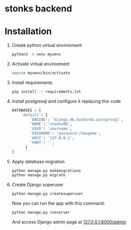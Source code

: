 # stonks backend

Installation
============

1. Create python virtual environment
    ```bash
    python3 -m venv myvenv
    ```

2. Activate virtual environment
    ```bash
	source myvenv/bin/activate
    ```

3. Install requirements
    ```bash
    pip install -r requirements.txt 
    ```

4. Install postgresql and configure it replacing this code 
    ```python
    DATABASES = {
        'default': {
            'ENGINE': 'django.db.backends.postgresql',
            'NAME': 'stonksDB',
            'USER': 'username',
            'PASSWORD': 'password-changeme',
            'HOST': '127.0.0.1',
            'PORT': '',
          }
    }
    ```

5. Apply database migration
    ```bash
    python manage.py makemigrations
    python manage.py migrate
    ```

5. Create Django superuser
    ```bash
    python manage.py createsuperuser
    ```

    Now you can run the app with this command:
    ```bash
    python manage.py runserver
    ```
    And access Django admin page at [127.0.0.1:8000/admin](127.0.0.1:8000/admin)

